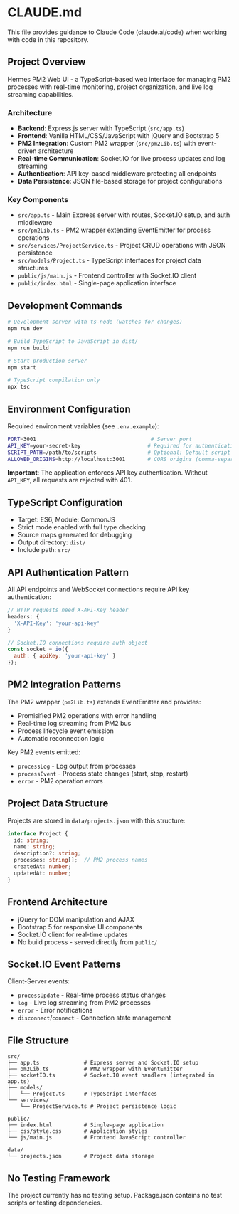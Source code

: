 # CLAUDE.md

This file provides guidance to Claude Code (claude.ai/code) when working with code in this repository.

## Project Overview

Hermes PM2 Web UI - a TypeScript-based web interface for managing PM2 processes with real-time monitoring, project organization, and live log streaming capabilities.

### Architecture

- **Backend**: Express.js server with TypeScript (`src/app.ts`)
- **Frontend**: Vanilla HTML/CSS/JavaScript with jQuery and Bootstrap 5
- **PM2 Integration**: Custom PM2 wrapper (`src/pm2Lib.ts`) with event-driven architecture
- **Real-time Communication**: Socket.IO for live process updates and log streaming
- **Authentication**: API key-based middleware protecting all endpoints
- **Data Persistence**: JSON file-based storage for project configurations

### Key Components

- `src/app.ts` - Main Express server with routes, Socket.IO setup, and auth middleware
- `src/pm2Lib.ts` - PM2 wrapper extending EventEmitter for process operations
- `src/services/ProjectService.ts` - Project CRUD operations with JSON persistence
- `src/models/Project.ts` - TypeScript interfaces for project data structures
- `public/js/main.js` - Frontend controller with Socket.IO client
- `public/index.html` - Single-page application interface

## Development Commands

```bash
# Development server with ts-node (watches for changes)
npm run dev

# Build TypeScript to JavaScript in dist/
npm run build

# Start production server
npm start

# TypeScript compilation only
npx tsc
```

## Environment Configuration

Required environment variables (see `.env.example`):

```bash
PORT=3001                                    # Server port
API_KEY=your-secret-key                     # Required for authentication
SCRIPT_PATH=/path/to/scripts                # Optional: Default script directory
ALLOWED_ORIGINS=http://localhost:3001       # CORS origins (comma-separated)
```

**Important**: The application enforces API key authentication. Without `API_KEY`, all requests are rejected with 401.

## TypeScript Configuration

- Target: ES6, Module: CommonJS
- Strict mode enabled with full type checking
- Source maps generated for debugging
- Output directory: `dist/`
- Include path: `src/`

## API Authentication Pattern

All API endpoints and WebSocket connections require API key authentication:

```javascript
// HTTP requests need X-API-Key header
headers: {
  'X-API-Key': 'your-api-key'
}

// Socket.IO connections require auth object
const socket = io({
  auth: { apiKey: 'your-api-key' }
});
```

## PM2 Integration Patterns

The PM2 wrapper (`pm2Lib.ts`) extends EventEmitter and provides:

- Promisified PM2 operations with error handling
- Real-time log streaming from PM2 bus
- Process lifecycle event emission
- Automatic reconnection logic

Key PM2 events emitted:
- `processLog` - Log output from processes
- `processEvent` - Process state changes (start, stop, restart)
- `error` - PM2 operation errors

## Project Data Structure

Projects are stored in `data/projects.json` with this structure:

```typescript
interface Project {
  id: string;
  name: string;
  description?: string;
  processes: string[];  // PM2 process names
  createdAt: number;
  updatedAt: number;
}
```

## Frontend Architecture

- jQuery for DOM manipulation and AJAX
- Bootstrap 5 for responsive UI components
- Socket.IO client for real-time updates
- No build process - served directly from `public/`

## Socket.IO Event Patterns

Client-Server events:
- `processUpdate` - Real-time process status changes
- `log` - Live log streaming from PM2 processes
- `error` - Error notifications
- `disconnect`/`connect` - Connection state management

## File Structure

```
src/
├── app.ts              # Express server and Socket.IO setup
├── pm2Lib.ts           # PM2 wrapper with EventEmitter
├── socketIO.ts         # Socket.IO event handlers (integrated in app.ts)
├── models/
│   └── Project.ts      # TypeScript interfaces
└── services/
    └── ProjectService.ts # Project persistence logic

public/
├── index.html          # Single-page application
├── css/style.css       # Application styles
└── js/main.js          # Frontend JavaScript controller

data/
└── projects.json       # Project data storage
```

## No Testing Framework

The project currently has no testing setup. Package.json contains no test scripts or testing dependencies.